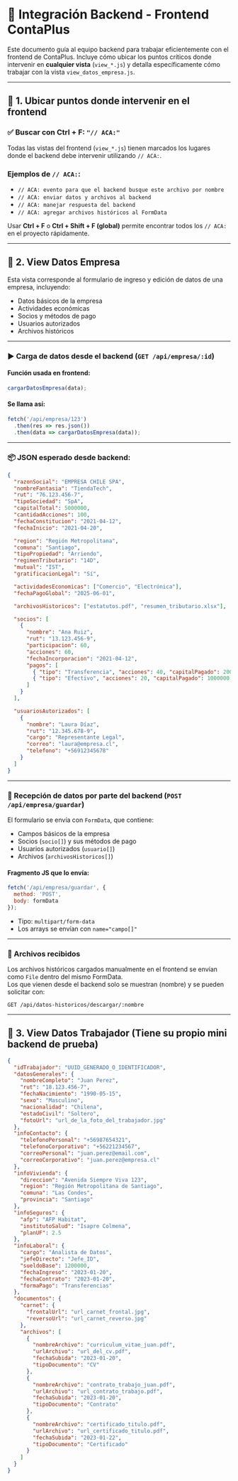 # 📄 Integración Backend - Frontend ContaPlus

Este documento guía al equipo backend para trabajar eficientemente con el frontend de ContaPlus. Incluye cómo ubicar los puntos críticos donde intervenir en **cualquier vista** (`view_*.js`) y detalla específicamente cómo trabajar con la vista `view_datos_empresa.js`.

---

## 🧭 1. Ubicar puntos donde intervenir en el frontend

### ✅ Buscar con Ctrl + F: `"// ACA:"`

Todas las vistas del frontend (`view_*.js`) tienen marcados los lugares donde el backend debe intervenir utilizando `// ACA:`.

### Ejemplos de `// ACA:`:

- `// ACA: evento para que el backend busque este archivo por nombre`
- `// ACA: enviar datos y archivos al backend`
- `// ACA: manejar respuesta del backend`
- `// ACA: agregar archivos históricos al FormData`

Usar **Ctrl + F** o **Ctrl + Shift + F (global)** permite encontrar todos los `// ACA:` en el proyecto rápidamente.

---

## 🧩 2. View Datos Empresa

Esta vista corresponde al formulario de ingreso y edición de datos de una empresa, incluyendo:
- Datos básicos de la empresa
- Actividades económicas
- Socios y métodos de pago
- Usuarios autorizados
- Archivos históricos

---

### ▶️ Carga de datos desde el backend (`GET /api/empresa/:id`)

#### Función usada en frontend:

```js
cargarDatosEmpresa(data);
```

#### Se llama así:

```js
fetch('/api/empresa/123')
  .then(res => res.json())
  .then(data => cargarDatosEmpresa(data));
```

---

### 📦 JSON esperado desde backend:

```json
{
  "razonSocial": "EMPRESA CHILE SPA",
  "nombreFantasia": "TiendaTech",
  "rut": "76.123.456-7",
  "tipoSociedad": "SpA",
  "capitalTotal": 5000000,
  "cantidadAcciones": 100,
  "fechaConstitucion": "2021-04-12",
  "fechaInicio": "2021-04-20",

  "region": "Región Metropolitana",
  "comuna": "Santiago",
  "tipoPropiedad": "Arriendo",
  "regimenTributario": "14D",
  "mutual": "IST",
  "gratificacionLegal": "Sí",

  "actividadesEconomicas": ["Comercio", "Electrónica"],
  "fechaPagoGlobal": "2025-06-01",

  "archivosHistoricos": ["estatutos.pdf", "resumen_tributario.xlsx"],

  "socios": [
    {
      "nombre": "Ana Ruiz",
      "rut": "13.123.456-9",
      "participacion": 60,
      "acciones": 60,
      "fechaIncorporacion": "2021-04-12",
      "pagos": [
        { "tipo": "Transferencia", "acciones": 40, "capitalPagado": 2000000 },
        { "tipo": "Efectivo", "acciones": 20, "capitalPagado": 1000000 }
      ]
    }
  ],

  "usuariosAutorizados": [
    {
      "nombre": "Laura Díaz",
      "rut": "12.345.678-9",
      "cargo": "Representante Legal",
      "correo": "laura@empresa.cl",
      "telefono": "+56912345678"
    }
  ]
}
```

---

### 🧾 Recepción de datos por parte del backend (`POST /api/empresa/guardar`)

El formulario se envía con `FormData`, que contiene:

- Campos básicos de la empresa
- Socios (`socio[]`) y sus métodos de pago
- Usuarios autorizados (`usuario[]`)
- Archivos (`archivosHistoricos[]`)

#### Fragmento JS que lo envía:

```js
fetch('/api/empresa/guardar', {
  method: 'POST',
  body: formData
});
```

- Tipo: `multipart/form-data`
- Los arrays se envían con `name="campo[]"`

---

### 📂 Archivos recibidos

Los archivos históricos cargados manualmente en el frontend se envían como `File` dentro del mismo FormData.  
Los que vienen desde el backend solo se muestran (nombre) y se pueden solicitar con:

```
GET /api/datos-historicos/descargar/:nombre
```

---


## 🧩 3. View Datos Trabajador (Tiene su propio mini backend de prueba)
```json
{
  "idTrabajador": "UUID_GENERADO_O_IDENTIFICADOR",
  "datosGenerales": {
    "nombreCompleto": "Juan Perez",
    "rut": "18.123.456-7",
    "fechaNacimiento": "1990-05-15",
    "sexo": "Masculino",
    "nacionalidad": "Chilena",
    "estadoCivil": "Soltero",
    "fotoUrl": "url_de_la_foto_del_trabajador.jpg"
  },
  "infoContacto": {
    "telefonoPersonal": "+56987654321",
    "telefonoCorporativo": "+56221234567",
    "correoPersonal": "juan.perez@email.com",
    "correoCorporativo": "juan.perez@empresa.cl"
  },
  "infoVivienda": {
    "direccion": "Avenida Siempre Viva 123",
    "region": "Región Metropolitana de Santiago",
    "comuna": "Las Condes",
    "provincia": "Santiago"
  },
  "infoSeguros": {
    "afp": "AFP Habitat",
    "institutoSalud": "Isapre Colmena",
    "planUF": 2.5
  },
  "infoLaboral": {
    "cargo": "Analista de Datos",
    "jefeDirecto": "Jefe_ID",
    "sueldoBase": 1200000,
    "fechaIngreso": "2023-01-20",
    "fechaContrato": "2023-01-20",
    "formaPago": "Transferencias"
  },
  "documentos": {
    "carnet": {
      "frontalUrl": "url_carnet_frontal.jpg",
      "reversoUrl": "url_carnet_reverso.jpg"
    },
    "archivos": [
      {
        "nombreArchivo": "curriculum_vitae_juan.pdf",
        "urlArchivo": "url_del_cv.pdf",
        "fechaSubida": "2023-01-20",
        "tipoDocumento": "CV"
      },
      {
        "nombreArchivo": "contrato_trabajo_juan.pdf",
        "urlArchivo": "url_contrato_trabajo.pdf",
        "fechaSubida": "2023-01-20",
        "tipoDocumento": "Contrato"
      },
      {
        "nombreArchivo": "certificado_titulo.pdf",
        "urlArchivo": "url_certificado_titulo.pdf",
        "fechaSubida": "2023-01-22",
        "tipoDocumento": "Certificado"
      }
    ]
  }
}
```



